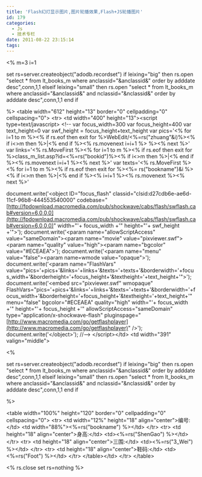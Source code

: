 ```yaml
---
title: 'Flash幻灯显示图片,图片轮播效果,Flash+JS轮播图片'
id: 179
categories:
  - Js
  - 技术专栏
date: 2011-08-22 23:15:14
tags:
---
```


<div id="blog_text">

&lt;%
m=3
i=1

set rs=server.createobject("adodb.recordset")
if leixing="big" then
rs.open "select * from lt_books_m where anclassid="&amp;anclassid&amp;" order by adddate desc",conn,1,1
elseif leixing="small" then
rs.open "select * from lt_books_m where anclassid="&amp;anclassid&amp;" and nclassid="&amp;nclassid&amp;" order by adddate desc",conn,1,1
end if

%&gt;
&lt;table width="612" height="13" border="0" cellpadding="0" cellspacing="0"&gt;
&lt;tr&gt;
&lt;td width="400" height="13"&gt;&lt;script type=text/javascript&gt;
&lt;!--
var focus_width=300
var focus_height=400
var text_height=0
var swf_height = focus_height+text_height
var pics='&lt;% for i=1 to m %&gt;&lt;% if rs.eof then exit for %&gt;WebEdit/&lt;%=rs("zhuang"&amp;i)%&gt;&lt;% if i&lt;&gt;m then %&gt;|&lt;% end if %&gt;&lt;% rs.movenext i=i+1 %&gt; %&gt;&lt;% next %&gt;'
var links='&lt;% rs.MoveFirst %&gt;&lt;% for i=1 to m %&gt;&lt;% if rs.eof then exit for %&gt;class_m_list.asp?id=&lt;%=rs("bookid")%&gt;&lt;% if i&lt;&gt;m then %&gt;|&lt;% end if %&gt;&lt;% rs.movenext i=i+1 %&gt;&lt;% next %&gt;'
var texts='&lt;% rs.MoveFirst %&gt;&lt;% for i=1 to m %&gt;&lt;% if rs.eof then exit for %&gt;&lt;%= rs("bookname")&amp;i %&gt;&lt;% if i&lt;&gt;m then %&gt;|&lt;% end if %&gt;&lt;% i=i+1 %&gt;&lt;% rs.movenext %&gt;&lt;% next %&gt;'

document.write('&lt;object ID="focus_flash" classid="clsid:d27cdb6e-ae6d-11cf-96b8-444553540000" codebase="[http://fpdownload.macromedia.com/pub/shockwave/cabs/flash/swflash.cab#version=6,0,0,0](http://fpdownload.macromedia.com/pub/shockwave/cabs/flash/swflash.cab#version=6,0,0,0)" width="'+ focus_width +'" height="'+ swf_height +'"&gt;');
document.write('&lt;param name="allowScriptAccess" value="sameDomain"&gt;&lt;param name="movie" value="pixviewer.swf"&gt;&lt;param name="quality" value="high"&gt;&lt;param name="bgcolor" value="#ECEAEA"&gt;');
document.write('&lt;param name="menu" value="false"&gt;&lt;param name=wmode value="opaque"&gt;');
document.write('&lt;param name="FlashVars" value="pics='+pics+'&amp;links='+links+'&amp;texts='+texts+'&amp;borderwidth='+focus_width+'&amp;borderheight='+focus_height+'&amp;textheight='+text_height+'"&gt;');
document.write('&lt;embed src="pixviewer.swf" wmopaque" FlashVars="pics='+pics+'&amp;links='+links+'&amp;texts='+texts+'&amp;borderwidth='+focus_width+'&amp;borderheight='+focus_height+'&amp;textheight='+text_height+'" menu="false" bgcolor="#ECEAEA" quality="high" width="'+ focus_width +'" height="'+ focus_height +'" allowScriptAccess="sameDomain" type="application/x-shockwave-flash" pluginspage="[http://www.macromedia.com/go/getflashplayer](http://www.macromedia.com/go/getflashplayer)" /&gt;');
document.write('&lt;/object&gt;');
//--&gt;
&lt;/script&gt;&lt;/td&gt;
&lt;td width="391" valign="middle"&gt;

&lt;%

set rs=server.createobject("adodb.recordset")
if leixing="big" then
rs.open "select * from lt_books_m where anclassid="&amp;anclassid&amp;" order by adddate desc",conn,1,1
elseif leixing="small" then
rs.open "select * from lt_books_m where anclassid="&amp;anclassid&amp;" and nclassid="&amp;nclassid&amp;" order by adddate desc",conn,1,1
end if

%&gt;

&lt;table width="100%" height="120" border="0" cellpadding="0" cellspacing="0"&gt;
&lt;tr&gt;
&lt;td width="12%" height="18" align="center"&gt;编号:&lt;/td&gt;
&lt;td width="88%"&gt;&lt;%=rs("bookname") %&gt;&lt;/td&gt;
&lt;/tr&gt;
&lt;tr&gt;
&lt;td height="18" align="center"&gt;身高:&lt;/td&gt;
&lt;td&gt;&lt;%=rs("ShenGao") %&gt;&lt;/td&gt;
&lt;/tr&gt;
&lt;tr&gt;
&lt;td height="18" align="center"&gt;三围:&lt;/td&gt;
&lt;td&gt;&lt;%=rs("3_Wei") %&gt;&lt;/td&gt;
&lt;/tr&gt;
&lt;tr&gt;
&lt;td height="18" align="center"&gt;鞋码:&lt;/td&gt;
&lt;td&gt;&lt;%=rs("Foot") %&gt;&lt;/td&gt;
&lt;/tr&gt;
&lt;/table&gt;&lt;/td&gt;
&lt;/tr&gt;
&lt;/table&gt;

&lt;%
rs.close
set rs=nothing
%&gt;

</div>